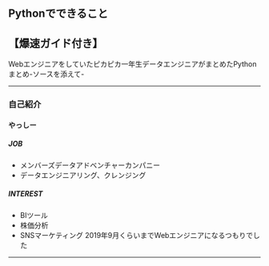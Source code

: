 ## Pythonでできること  
## 【爆速ガイド付き】
Webエンジニアをしていたピカピカ一年生データエンジニアがまとめたPythonまとめ-ソースを添えて-

---
### 自己紹介
#### やっしー
##### JOB
- メンバーズデータアドベンチャーカンパニー
- データエンジニアリング、クレンジング
##### INTEREST
- BIツール
- 株価分析
- SNSマーケティング
2019年9月くらいまでWebエンジニアになるつもりでした
---
